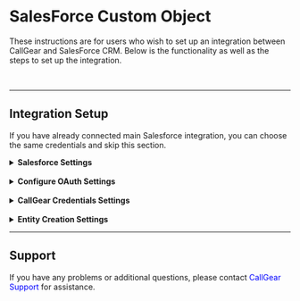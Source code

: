 # SalesForce Custom Object <br />

These instructions are for users who wish to set up an integration between CallGear and SalesForce CRM. Below is the functionality as well as the steps to set up the integration.


<br />

---
## Integration Setup <br />
If you have already connected main Salesforce integration, you can choose the same credentials and skip this section.
<details>
<summary style="font-weight:bold;">Salesforce Settings</summary> <br />

This section guides users on how to create a connected app within Salesforce. A connected app allows external applications to securely integrate with Salesforce using OAuth authentication.


- **Create a Connected App**:
  - Log in to your [Salesforce account](https://login.salesforce.com).
  - Go to advanced settings

![image](../SalesForce/sf_auth_1.png)

- Navigate to Setup > Apps > App Manager.

![image](../SalesForce/sf_auth_2.png)

- Click on 'New Connected App'.

![image](../SalesForce/sf_auth_3.png)

- **Fill in the required details**:
  - Connected App Name: [Your App Name]
  - API Name: [Your_API_Name]
  - Contact Email: [Your Email Address]

![image](../SalesForce/sf_auth_4.png)

- **Enable OAuth Settings: Must be checked**:
  - Callback URL:
    - https://uc-http-requester-dub-api.callgear.ae/oauth2/callback
    - https://uc-http-requester-lat-api.callgear.com/oauth2/callback

![image](../SalesForce/sf_auth_5.png)

- Selected OAuth Scopes: Select required scopes based on your application needs.
- Also unchecking box “Require Proof Key for Code Exchange (PKCE) Extension for Supported Authorization Flows” and save.

![image](../SalesForce/sf_auth_6.png)

- Save the changes.
- After saving, click on the “Initial Access Token” button.

![image](../SalesForce/sf_auth_7.png)

</details>
<br />
<details>
<summary style="font-weight:bold;">Configure OAuth Settings</summary> <br />

- Once the Connected App is created, note down the 'Consumer Key' and 'Consumer Secret'. These will be used for authentication.
![image](../SalesForce/sf_auth_8.png)
![image](../SalesForce/sf_auth_9.png)

- Under the same Connected App settings, configure the OAuth policies, such as refresh token policy, token validity, etc., according to your requirements.

</details>
<br />
<details>
<summary style="font-weight:bold;">CallGear Credentials Settings</summary> <br />

#### Set Up Credentials <br />
  - Log in to your CallGear account using one of these links - https://go.callgear.com/ or https://go.callgear.ae/ 
  - Go to Marketplace and select SalesForce integration
  - Enter your Salesforce account URL and provide the necessary authentication keys from your Salesforce Connected App.

![image](../SalesForce/sf_cred_settings.png)

</details>
<br />
<details>
<summary style="font-weight:bold;">Entity Creation Settings</summary> <br />

- You can add up to 25 different Salesforce objects. 

![image](sf_cobj1.png)

- Select the object type you want to create.
  - Every field in one object should have the same object type.

![image](sf_cobj2.png)

- Select CallGear and SalesForce fields.
  - Select the information you want to transfer from CallGear.
  - Select the field in the SalesForce object to which this information will be transferred.
  - SalesForce fields marked with ** are required. Without setting these fields, the object will not be created.
  - SalesForce fields marked with * if not set, the value will be defaulted on creation by SalesForce settings.
  - After the call finishes, the object will be created in Salesforce.

![image](sf_cobj3.gif)

- Instead of selecting CallGear field, you can write your own text.

![image](sf_cobj4.png)

- You can concatenate multiple CallGear fields with each other or with manual text in one SalesForce field.

![image](sf_cobj5.png)

- Select the type of call at which the object will be created

</details>

---

## Support <br />


If you have any problems or additional questions, please contact <a href="mailto:support@callgear.com" style="color: blue; text-decoration: none;">CallGear Support</a> for assistance.